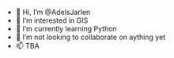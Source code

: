 - 👋 Hi, I’m @AdelsJarlen
- 👀 I’m interested in GIS
- 🌱 I’m currently learning Python
- 💞️ I’m not looking to collaborate on aything yet
- 📫 TBA 
